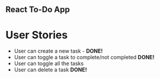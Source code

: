 ## React To-Do App

# User Stories

- User can create a new task - **DONE!**
- User can toggle a task to complete/not completed **DONE!**
- User can toggle all the tasks
- User can delete a task **DONE!**